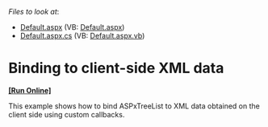 <!-- default file list -->
*Files to look at*:

* [Default.aspx](./CS/WebSite/Default.aspx) (VB: [Default.aspx](./VB/WebSite/Default.aspx))
* [Default.aspx.cs](./CS/WebSite/Default.aspx.cs) (VB: [Default.aspx.vb](./VB/WebSite/Default.aspx.vb))
<!-- default file list end -->
# Binding to client-side XML data
<!-- run online -->
**[[Run Online]](https://codecentral.devexpress.com/e362/)**
<!-- run online end -->


<p>This example shows how to bind ASPxTreeList to XML data obtained on the client side using custom callbacks.</p>

<br/>


